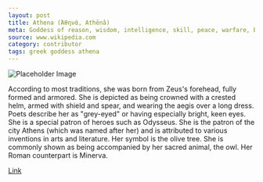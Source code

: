 ```yaml
---
layout: post
title: Athena (Ἀθηνᾶ, Athēnâ)
meta: Goddess of reason, wisdom, intelligence, skill, peace, warfare, battle strategy, and handicrafts.
source: www.wikipedia.com
category: contributor
tags: greek goddess athena
---
```

![Placeholder Image](https://upload.wikimedia.org/wikipedia/commons/8/80/Diane_de_Versailles_Leochares.jpg "my placeholder image")

According to most traditions, she was born from Zeus's forehead, fully formed and armored. She is depicted as being crowned with a crested helm, armed with shield and spear, and wearing the aegis over a long dress. Poets describe her as "grey-eyed" or having especially bright, keen eyes. She is a special patron of heroes such as Odysseus. She is the patron of the city Athens (which was named after her) and is attributed to various inventions in arts and literature. Her symbol is the olive tree. She is commonly shown as being accompanied by her sacred animal, the owl. Her Roman counterpart is Minerva.

[Link](www.google.com)

